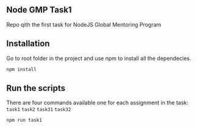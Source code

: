 ## Node GMP Task1

Repo qith the first task for NodeJS Global Mentoring Program

## Installation

Go to root folder in the project and use npm to install all the dependecies.

```bash
npm install
```

## Run the scripts

There are four commands available one for each assignment in the task: `task1` `task2` `task31` `task32`

```bash
npm run task1
```
